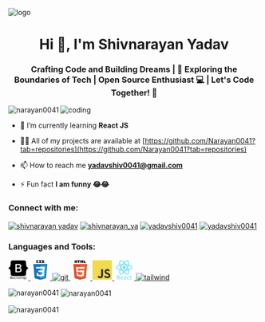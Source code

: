 ![logo](https://media.licdn.com/dms/image/D4D16AQFGrUGvo3k52Q/profile-displaybackgroundimage-shrink_350_1400/0/1693394777697?e=1705536000&v=beta&t=-e1pyVvkh2phC5q64E6wiBTyd75D0YuVQ9XDgat0gVc)
<h1 align="center">Hi 👋, I'm Shivnarayan Yadav</h1>
<h3 align="center">Crafting Code and Building Dreams | 🚀 Exploring the Boundaries of Tech | Open Source Enthusiast 💻 | Let's Code Together! 🤝</h3>

<img align="right" src="https://camo.githubusercontent.com/cae12fddd9d6982901d82580bdf321d81fb299141098ca1c2d4891870827bf17/68747470733a2f2f6d69726f2e6d656469756d2e636f6d2f6d61782f313336302f302a37513379765349765f7430696f4a2d5a2e676966" alt="coding" width="400"  />

<p align="left"> <img src="https://komarev.com/ghpvc/?username=narayan0041&label=Profile%20views&color=0e75b6&style=flat" alt="narayan0041" /> </p>

- 🌱 I’m currently learning **React JS**

- 👨‍💻 All of my projects are available at [https://github.com/Narayan0041?tab=repositories](https://github.com/Narayan0041?tab=repositories)

- 📫 How to reach me **yadavshiv0041@gmail.com**

- ⚡ Fun fact **I am funny 😂😂**

<h3 align="left">Connect with me:</h3>
<p align="left">
<!-- <a href="https://codepen.io/@narayan0041" target="blank"><img align="center" src="https://raw.githubusercontent.com/rahuldkjain/github-profile-readme-generator/master/src/images/icons/Social/codepen.svg" alt="@narayan0041" height="30" width="40" /></a> -->
<a href="https://linkedin.com/in/shivnarayan yadav" target="blank"><img align="center" src="https://raw.githubusercontent.com/rahuldkjain/github-profile-readme-generator/master/src/images/icons/Social/linked-in-alt.svg" alt="shivnarayan yadav" height="30" width="40" /></a>
<a href="https://instagram.com/shivnarayan_ya" target="blank"><img align="center" src="https://raw.githubusercontent.com/rahuldkjain/github-profile-readme-generator/master/src/images/icons/Social/instagram.svg" alt="shivnarayan_ya" height="30" width="40" /></a>
<a href="https://www.hackerrank.com/yadavshiv0041" target="blank"><img align="center" src="https://raw.githubusercontent.com/rahuldkjain/github-profile-readme-generator/master/src/images/icons/Social/hackerrank.svg" alt="yadavshiv0041" height="30" width="40" /></a>
<a href="https://www.leetcode.com/yadavshiv0041" target="blank"><img align="center" src="https://raw.githubusercontent.com/rahuldkjain/github-profile-readme-generator/master/src/images/icons/Social/leet-code.svg" alt="yadavshiv0041" height="30" width="40" /></a>
</p>

<h3 align="left">Languages and Tools:</h3>
<p align="left"> <a href="https://getbootstrap.com" target="_blank" rel="noreferrer"> <img src="https://raw.githubusercontent.com/devicons/devicon/master/icons/bootstrap/bootstrap-plain-wordmark.svg" alt="bootstrap" width="40" height="40"/> </a> <a href="https://www.w3schools.com/css/" target="_blank" rel="noreferrer"> <img src="https://raw.githubusercontent.com/devicons/devicon/master/icons/css3/css3-original-wordmark.svg" alt="css3" width="40" height="40"/> </a> <a href="https://git-scm.com/" target="_blank" rel="noreferrer"> <img src="https://www.vectorlogo.zone/logos/git-scm/git-scm-icon.svg" alt="git" width="40" height="40"/> </a> <a href="https://www.w3.org/html/" target="_blank" rel="noreferrer"> <img src="https://raw.githubusercontent.com/devicons/devicon/master/icons/html5/html5-original-wordmark.svg" alt="html5" width="40" height="40"/> </a> <a href="https://developer.mozilla.org/en-US/docs/Web/JavaScript" target="_blank" rel="noreferrer"> <img src="https://raw.githubusercontent.com/devicons/devicon/master/icons/javascript/javascript-original.svg" alt="javascript" width="40" height="40"/> </a> <a href="https://reactjs.org/" target="_blank" rel="noreferrer"> <img src="https://raw.githubusercontent.com/devicons/devicon/master/icons/react/react-original-wordmark.svg" alt="react" width="40" height="40"/> </a> <a href="https://tailwindcss.com/" target="_blank" rel="noreferrer"> <img src="https://www.vectorlogo.zone/logos/tailwindcss/tailwindcss-icon.svg" alt="tailwind" width="40" height="40"/> </a> </p>

<p><img align="left" src="https://github-readme-stats.vercel.app/api/top-langs?username=narayan0041&show_icons=true&locale=en&layout=compact" alt="narayan0041" /></p>

<p>&nbsp;<img align="center" src="https://github-readme-stats.vercel.app/api?username=narayan0041&show_icons=true&locale=en" alt="narayan0041" /></p>

<p><img align="center" src="https://github-readme-streak-stats.herokuapp.com/?user=narayan0041&" alt="narayan0041" /></p>
